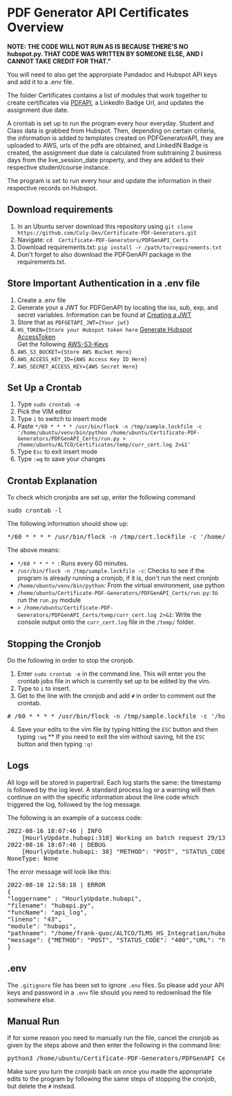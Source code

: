# PDF Generator API Certificates Overview

**NOTE: THE CODE WILL NOT RUN AS IS BECAUSE THERE'S NO hubspot.py. THAT CODE WAS WRITTEN BY SOMEONE ELSE, AND I CANNOT TAKE CREDIT FOR THAT."**

You will need to also get the approrpiate Pandadoc and Hubspot API keys and add it to a .env file.

The folder Certificates contains a list of modules that work together to create certificates via [PDFAPI](https://pdfgeneratorapi.com/), a LinkedIn Badge Url, and updates the assignment due date.

A crontab is set up to run the program every hour everyday. Student and Class data is grabbed from Hubspot. Then, depending on certain criteria, the information is added to templates created on PDFGeneratorAPI, they are uploaded to AWS, urls of the pdfs are obtained, and LinkedIN Badge is created, the assignment due date is calculated from subtraining 2 business days from the live_session_date property, and they are added to their respective student/course instance.

The program is set to run every hour and update the information in their respective records on Hubspot. 

## Download requirements
1. In an Ubuntu server download this repository using ```git clone https://github.com/Culy-Dev/Certificate-PDF-Generators.git```
2. Navigate: ```cd  Certificate-PDF-Generators/PDFGenAPI_Certs```
3. Download requirements.txt: ```pip install -r /path/to/requirements.txt```
4. Don't forget to also download the PDFGenAPI package in the requirements.txt.

## Store Important Authentication in a .env file
1. Create a .env file
2. Generate your a JWT for PDFGenAPI by locating the iss, sub, exp, and secret variables. Information can be found at [Creating a JWT](https://docs.pdfgeneratorapi.com/v3/#section/Authentication/Creating-a-JWT)
3. Store that as ```PDFGETAPI_JWT={Your jwt}```
4. ```HS_TOKEN={Store your Hubspot token here``` [Generate Hubspot AccessToken](https://community.hubspot.com/t5/APIs-Integrations/How-to-generate-an-access-token-and-refresh-token/td-p/674041)
<br />Get the following [AWS-S3-Keys](https://objectivefs.com/howto/how-to-get-amazon-s3-keys)<br />
6. ```AWS_S3_BUCKET={Store AWS Bucket Here}```
7. ```AWS_ACCESS_KEY_ID={AWS Access Key ID Here}```
8. ```AWS_SECRET_ACCESS_KEY={AWS Secret Here}```

## Set Up a Crontab
1. Type ```sudo crontab -e```
2. Pick the VIM editor
3. Type ```i``` to switch to insert mode
4. Paste ```*/60 * * * * /usr/bin/flock -n /tmp/sample.lockfile -c '/home/ubuntu/venv/bin/python /home/ubuntu/Certificate-PDF-Generators/PDFGenAPI_Certs/run.py > /home/ubuntu/ALTCO/Certificates/temp/curr_cert.log 2>&1'```
5. Type ```Esc``` to exit insert mode
6. Type ```:wq``` to save your changes

## Crontab Explanation

To check which cronjobs are set up, enter the following command <br />
<pre>
sudo crontab -l 
</pre>

The following information should show up:
<pre>
*/60 * * * * /usr/bin/flock -n /tmp/cert.lockfile -c '/home/ubuntu/venv/bin/python /home/ubuntu/Certificate-PDF-Generators/PDFGenAPI_Certs/run.py > /home/ubuntu/ALTCO/Certificates/temp/curr_cert.log 2>&1'
</pre>
The above means:
  *  ```*/60 * * * * ```: Runs every 60 minutes.
  *  ```/usr/bin/flock -n /tmp/sample.lockfile -c```: Checks to see if the program is already running a cronjob, if it is, don't run the next cronjob
  *  ```/home/ubuntu/venv/bin/python```: From the virtual environment, use python
  *  ```/home/ubuntu/Certificate-PDF-Generators/PDFGenAPI_Certs/run.py```: to run the ```run.py``` module
  *  ```> /home/ubuntu/Certificate-PDF-Generators/PDFGenAPI_Certs/temp/curr_cert.log 2>&1```: Write the console output onto the ```curr_cert.log``` file in the ```/temp/``` folder.

## Stopping the Cronjob
Do the following in order to stop the cronjob.
1. Enter ```sudo crontab -e``` in the command line. This will enter you the crontab jobs file in which is currently set up to be edited by the vim.
2. Type to ```i``` to insert.
3. Get to the line with the cronjob and add ```#``` in order to comment out the crontab.
<pre>
# /60 * * * * /usr/bin/flock -n /tmp/sample.lockfile -c '/home/ubuntu/venv/bin/python /home/ubuntu/Certificate-PDF-Generators/PDFGenAPI_Certs/run.py > /home/ubuntu/Certificate-PDF-Generators/PDFGenAPI_Certs/temp/curr_integration.log 2>&1'
</pre>
4. Save your edits to the vim file by typing hitting the ```ESC``` button and then typing ```:wq```
** If you need to exit the vim without saving, hit the ```ESC``` button and then typing ```:q!```

## Logs 
All logs will be stored in papertrail. Each log starts the same: the timestamp is followed by the log level. A standard process log or a warning will then continue 
on with the specific information about the line code which triggered the log, followed by the log message. 

The following is an example of a success code:
<pre>
2022-08-16 18:07:46 | INFO
    [HourlyUpdate.hubapi:310] Working on batch request 29/135...
2022-08-16 18:07:46 | DEBUG
    [HourlyUpdate.hubapi: 38] "METHOD": "POST", "STATUS_CODE": "201","URL": "https://api.hubapi.com/crm/v3/associations/courses/2-7353817/batch/create"
NoneType: None
</pre>
The error message will look like this: 
<pre>
2022-08-10 12:58:18 | ERROR
{
"loggername" : "HourlyUpdate.hubapi",
"filename": "hubapi.py",
"funcName": "api_log",
"lineno": "43",
"module": "hubapi",
"pathname": "/home/frank-quoc/ALTCO/TLMS_HS_Integration/hubapi.py,"
"message": {"METHOD": "POST", "STATUS_CODE": "400","URL": "https://api.hubapi.com/crm/v3/objects/contacts","FAIL RESPONSE": "{"status":"error","message":"Property values were not valid: [{\"isValid\":false,\"message\":\"Email address example.lcom is invalid\",\"error\":\"INVALID_EMAIL\",\"name\":\"email\"}]","correlationId":"c8617a85-58a6-4a95-b619-e7d3594c170c","category":"VALIDATION_ERROR"}","PAYLOAD": {'properties': {'talentlms_user_id': 935, 'firstname': 'Example', 'lastname': 'Example', 'login': 'example.lcom ', 'email': 'example.lcom ', 'most_recent_linkedin_badge': None}}}
}
</pre>

## .env
The ```.gitignore``` file has been set to ignore ```.env``` files. So please add your API keys and password in a ```.env``` file should you need to redownload the file 
somewhere else.

## Manual Run
If for some reason you need to manually run the file, cancel the cronjob as given by the steps above and then enter the following in the command line:
<pre>
python3 /home/ubuntu/Certificate-PDF-Generators/PDFGenAPI_Certs/run.py
</pre>

Make sure you turn the cronjob back on once you made the appropriate edits to the program by following the same steps of stopping the cronjob, but delete the ```#```
instead.
